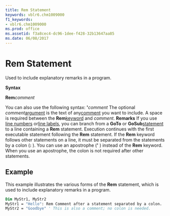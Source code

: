 ```yaml
---
title: Rem Statement
keywords: vblr6.chm1009000
f1_keywords:
- vblr6.chm1009000
ms.prod: office
ms.assetid: f3a8cec4-dc96-1dee-f428-32b13647aa85
ms.date: 06/08/2017
---
```



# Rem Statement

Used to include explanatory remarks in a program.

 **Syntax**

 **Rem**_comment_

You can also use the following syntax:
 **'**_comment_
The optional  _comment_[argument](vbe-glossary.md) is the text of any[comment](vbe-glossary.md) you want to include. A space is required between the **Rem**[keyword](vbe-glossary.md) and _comment_.
 **Remarks**
If you use [line numbers](vbe-glossary.md) or[line labels](vbe-glossary.md), you can branch from a  **GoTo** or **GoSub**[statement](vbe-glossary.md) to a line containing a **Rem** statement. Execution continues with the first executable statement following the **Rem** statement. If the **Rem** keyword follows other statements on a line, it must be separated from the statements by a colon (**:** ).
You can use an apostrophe (**'** ) instead of the **Rem** keyword. When you use an apostrophe, the colon is not required after other statements.

## Example

This example illustrates the various forms of the  **Rem** statement, which is used to include explanatory remarks in a program.


```vb
Dim MyStr1, MyStr2 
MyStr1 = "Hello": Rem Comment after a statement separated by a colon. 
MyStr2 = "Goodbye" ' This is also a comment; no colon is needed. 

```


